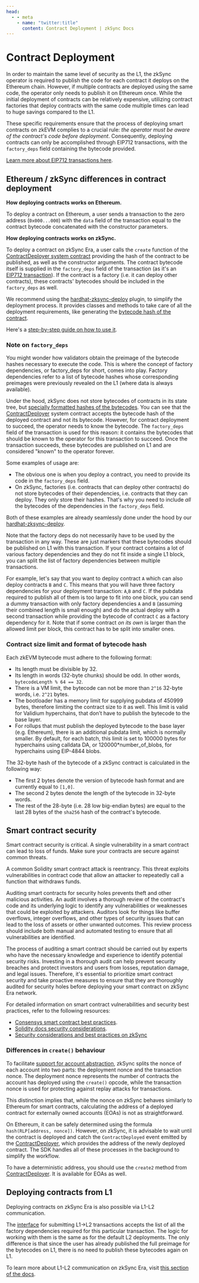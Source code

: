 ```yaml
---
head:
  - - meta
    - name: "twitter:title"
      content: Contract Deployment | zkSync Docs
---
```


# Contract Deployment

In order to maintain the same level of security as the L1, the zkSync operator is required to publish the code for each contract it deploys on the Ethereum chain. However, if multiple contracts are deployed using the same code, the operator only needs to publish it on Ethereum once. While the initial deployment of contracts can be relatively expensive, utilizing contract factories that deploy contracts with the same code multiple times can lead to huge savings compared to the L1.

These specific requirements ensure that the process of deploying smart contracts on zkEVM complies to a crucial rule: _the operator must be aware of the contract's code before deployment_. Consequently, deploying contracts can only be accomplished through EIP712 transactions, with the `factory_deps` field containing the bytecode provided.

[Learn more about EIP712 transactions here](../../zk-stack/concepts/transaction-lifecycle.md#eip-712-0x71).

## Ethereum / zkSync differences in contract deployment

**How deploying contracts works on Ethereum.**

To deploy a contract on Ethereum, a user sends a transaction to the zero address (`0x000...000`) with the `data` field of the transaction equal to the contract bytecode concatenated with the constructor parameters.

**How deploying contracts works on zkSync.**

To deploy a contract on zkSync Era, a user calls the `create` function of the [ContractDeployer system contract](./system-contracts.md#contractdeployer) providing the hash of the contract to be published, as well as the constructor arguments. The contract bytecode itself is supplied in the `factory_deps` field of the transaction (as it's an [EIP712 transaction](../../zk-stack/concepts/transaction-lifecycle.md#eip-712-0x71)). If the contract is a factory (i.e. it can deploy other contracts), these contracts' bytecodes should be included in the `factory_deps` as well.

We recommend using the [hardhat-zksync-deploy](../tooling/hardhat/getting-started.md) plugin, to simplify the deployment process. It provides classes and methods to take care of all the deployment requirements, like generating the [bytecode hash of the contract](#contract-size-limit-and-format-of-bytecode-hash).

Here's a [step-by-step guide on how to use it](../tooling/hardhat/getting-started.md).

### Note on `factory_deps`

You might wonder how validators obtain the preimage of the bytecode hashes necessary to execute the code. This is where the concept of factory dependencies, or factory_deps for short, comes into play. Factory dependencies refer to a list of bytecode hashes whose corresponding preimages were previously revealed on the L1 (where data is always available).

Under the hood, zkSync does not store bytecodes of contracts in its state tree, but [specially formatted hashes of the bytecodes](#contract-size-limit-and-format-of-bytecode-hash). You can see that the [ContractDeployer](./system-contracts.md#contractdeployer) system contract accepts the bytecode hash of the deployed contract and not its bytecode. However, for contract deployment to succeed, the operator needs to know the bytecode. The `factory_deps` field of the transaction is used for this reason: it contains the bytecodes that should be known to the operator for this transaction to succeed. Once the transaction succeeds, these bytecodes are published on L1 and are considered "known" to the operator forever.

Some examples of usage are:

- The obvious one is when you deploy a contract, you need to provide its code in the `factory_deps` field.
- On zkSync, factories (i.e. contracts that can deploy other contracts) do not store bytecodes of their dependencies, i.e. contracts that they can deploy. They only store their hashes. That's why you need to include _all_ the bytecodes of the dependencies in the `factory_deps` field.

Both of these examples are already seamlessly done under the hood by our [hardhat-zksync-deploy](../tooling/hardhat/getting-started.md).

Note that the factory deps do not necessarily have to be used by the transaction in any way. These are just markers that these bytecodes should be published on L1 with this transaction. If your contract contains a lot of various factory dependencies and they do not fit inside a single L1 block, you can split the list of factory dependencies between multiple transactions.

For example, let's say that you want to deploy contract `A` which can also deploy contracts `B` and `C`. This means that you will have three factory dependencies for your deployment transaction: `A`,`B` and `C`. If the pubdata required to publish all of them is too large to fit into one block, you can send a dummy transaction with only factory dependencies `A` and `B` (assuming their combined length is small enough) and do the actual deploy with a second transaction while providing the bytecode of contract `C` as a factory dependency for it. Note that if some contract _on its own_ is larger than the allowed limit per block, this contract has to be split into smaller ones.

### Contract size limit and format of bytecode hash

Each zkEVM bytecode must adhere to the following format:

- Its length must be divisible by 32.
- Its length in words (32-byte chunks) should be odd. In other words, `bytecodeLength % 64 == 32`.
- There is a VM limit, the bytecode can not be more than `2^16` 32-byte words, i.e. `2^21` bytes.
- The bootloader has a memory limit for supplying pubdata of 450999 bytes, therefore limiting the contract size to it as well. This limit is valid for Validium hyperchains, that don’t have to publish the bytecode to the base layer.
- For rollups that must publish the deployed bytecode to the base layer (e.g. Ethereum), there is an additional pubdata limit, which is normally smaller. By default, for each batch, this limit is set to 100000 bytes for hyperchains using calldata DA, or 120000\*number_of_blobs, for hyperchains using EIP-4844 blobs.

The 32-byte hash of the bytecode of a zkSync contract is calculated in the following way:

- The first 2 bytes denote the version of bytecode hash format and are currently equal to `[1,0]`.
- The second 2 bytes denote the length of the bytecode in 32-byte words.
- The rest of the 28-byte (i.e. 28 low big-endian bytes) are equal to the last 28 bytes of the `sha256` hash of the contract's bytecode.

## Smart contract security

Smart contract security is critical. A single vulnerability in a smart contract can lead to loss of funds. Make sure your contracts are secure against common threats.

A common Solidity smart contract attack is reentrancy. This threat exploits vulnerabilities in contract code that allow an attacker to repeatedly call a function that withdraws funds.

Auditing smart contracts for security holes prevents theft and other malicious activities. An audit involves a thorough review of the contract's code and its underlying logic to identify any vulnerabilities or weaknesses that could be exploited by attackers. Auditors look for things like buffer overflows, integer overflows, and other types of security issues that can lead to the loss of assets or other unwanted outcomes. This review process should include both manual and automated testing to ensure that all vulnerabilities are identified.

The process of auditing a smart contract should be carried out by experts who have the necessary knowledge and experience to identify potential security risks. Investing in a thorough audit can help prevent security breaches and protect investors and users from losses, reputation damage, and legal issues. Therefore, it's essential to prioritize smart contract security and take proactive measures to ensure that they are thoroughly audited for security holes before deploying your smart contract on zkSync Era network.

For detailed information on smart contract vulnerabilities and security best practices, refer to the following resources:

- [Consensys smart contract best practices](https://consensys.github.io/smart-contract-best-practices/).
- [Solidity docs security considerations](https://docs.soliditylang.org/en/latest/security-considerations.html).
- [Security considerations and best practices on zkSync](../quick-start/best-practices.md)

### Differences in `create()` behaviour

To facilitate [support for account abstraction](../developer-reference/account-abstraction.md), zkSync splits the nonce of each account into two parts: the deployment nonce and the transaction nonce. The deployment nonce represents the number of contracts the account has deployed using the `create()` opcode, while the transaction nonce is used for protecting against replay attacks for transactions.

This distinction implies that, while the nonce on zkSync behaves similarly to Ethereum for smart contracts, calculating the address of a deployed contract for externally owned accounts (EOAs) is not as straightforward.

On Ethereum, it can be safely determined using the formula `hash(RLP[address, nonce])`. However, on zkSync, it is advisable to wait until the contract is deployed and catch the `ContractDeployed` event emitted by the [ContractDeployer](./system-contracts#contractdeployer), which provides the address of the newly deployed contract. The SDK handles all of these processes in the background to simplify the workflow.

To have a deterministic address, you should use the `create2` method from [ContractDeployer](./system-contracts.md#contractdeployer). It is available for EOAs as well.

## Deploying contracts from L1

Deploying contracts on zkSync Era is also possible via L1-L2 communication.

The [interface](https://github.com/matter-labs/era-contracts/blob/main/l1-contracts/contracts/zksync/interfaces/IZkSync.sol) for submitting L1->L2 transactions accepts the list of all the factory dependencies required for this particular transaction. The logic for working with them is the same as for the default L2 deployments. The only difference is that since the user has already published the full preimage for the bytecodes on L1, there is no need to publish these bytecodes again on L1.

To learn more about L1-L2 communication on zkSync Era, visit [this section of the docs](../developer-reference/l1-l2-interop.md).
